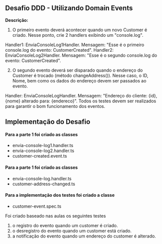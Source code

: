 ## Desafio DDD - Utilizando Domain Events

**Descrição:** 

1. O primeiro evento deverá acontecer quando um novo Customer é criado. Nesse ponto, crie 2 handlers exibindo um "console.log". 

Handler1: EnviaConsoleLog1Handler. Mensagem: "Esse é o primeiro console.log do evento: CustomerCreated".
Handler2: EnviaConsoleLog2Handler. Mensagem: "Esse é o segundo console.log do evento: CustomerCreated". 

2. O segundo evento deverá ser disparado quando o endereço do Customer é trocado (método changeAddress()). Nesse caso, o ID, Nome, bem como os dados do endereço devem ser passados ao evento.

Handler: EnviaConsoleLogHandler. Mensagem: "Endereço do cliente: {id}, {nome} alterado para: {endereco}".
Todos os testes devem ser realizados para garantir o bom funcionamento dos eventos.


## Implementação do Desafio 

#### Para a parte 1 foi criado as classes

* envia-console-log1.handler.ts
* envia-console-log2.handler.ts
* customer-created.event.ts

#### Para a parte 1 foi criado as classes

* envia-console-log.handler.ts
* customer-address-changed.ts

#### Para a implementação dos testes foi criado a classe

* customer-event.spec.ts

Foi criado baseado nas aulas os seguintes testes

1. o registro do evento quando um customer é criado.
2. o desregistro do evento quando um customer está criado.
3. a notificação do evento quando um endereço do customer é alterado.


